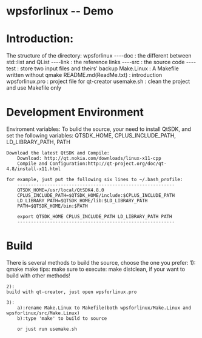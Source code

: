 wpsforlinux  --  Demo
===========

Introduction:
===========
The structure of the directory:
    wpsforlinux
        ----doc          : the different between std::list and QList
        ----link         : the reference links
        ----src          : the source code
        ----test         : store two input files and theirs' backup
            Make.Linux   : A Makefile written without qmake
            README.md(ReadMe.txt) : introduction
            wpsforlinux.pro	: project file for qt-creator
            usemake.sh   : clean the project and use Makefile only

Development Environment
===========
Enviroment variables:
	To bulid the source, your need to install QtSDK, and set the following variables:
		QTSDK_HOME, CPLUS_INCLUDE_PATH, LD_LIBRARY_PATH, PATH

	Download the latest QtSDK and Compile:
		Download: http://qt.nokia.com/downloads/linux-x11-cpp
		Compile and Configuration:http://qt-project.org/doc/qt-4.8/install-x11.html

	for example, just put the following six lines to ~/.bash_profile:
		----------------------------------------------------------
		QTSDK_HOME=/usr/local/QtSDK4.8.0
		CPLUS_INCLUDE_PATH=$QTSDK_HOME/include:$CPLUS_INCLUDE_PATH
		LD_LIBRARY_PATH=$QTSDK_HOME/lib:$LD_LIBRARY_PATH
		PATH=$QTSDK_HOME/bin:$PATH
		
		export QTSDK_HOME CPLUS_INCLUDE_PATH LD_LIBRARY_PATH PATH
		----------------------------------------------------------

Build
===========
There is several methods to build the source, choose the one you prefer:
	1):
	    qmake
	    make
	tips: make sure to execute: make distclean, if your want to build with other
	methods!

	2):
	build with qt-creator, just open wpsforlinux.pro

	3):
	    a):rename Make.Linux to Makefile(both wpsforlinux/Make.Linux and wpsforlinux/src/Make.Linux)
		b):type 'make' to build to source

		or just run usemake.sh
